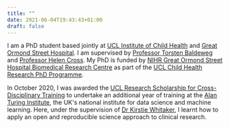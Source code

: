 ```yaml
---
title: ""
date: 2021-06-04T19:43:43+01:00
draft: false
---
```


I am a PhD student based jointly at [UCL Institute of Child Health](https://www.ucl.ac.uk/child-health/research/developmental-neurosciences) and [Great Ormond Street Hospital](https://www.gosh.nhs.uk). I am supervised by [Professor Torsten Baldeweg](https://www.ucl.ac.uk/child-health/people/torsten-baldeweg) and [Professor Helen Cross](https://www.gosh.nhs.uk/our-people/staff-z/helen-cross/). My PhD is funded by [NIHR Great Ormond Street Hospital Biomedical Research Centre](https://www.gosh.nhs.uk/our-research/our-research-infrastructure/nihr-great-ormond-street-hospital-brc/) as part of the [UCL Child Health Research PhD Programme](https://www.ucl.ac.uk/child-health/child-health-research-phd-studentships-202223).

In October 2020, I was awarded the [UCL Research Scholarship for Cross-Disciplinary Training](https://www.ucl.ac.uk/scholarships/graduate-research-scholarships-cross-disciplinary-training-one-year) to undertake an additional year of training at the [Alan Turing Institute](https://www.turing.ac.uk), the UK's national institute for data science and machine learning. Here, under the supervision of [Dr Kirstie Whitaker](https://www.turing.ac.uk/people/researchers/kirstie-whitaker), I learnt how to apply an open and reproducible science approach to clinical research.
